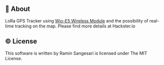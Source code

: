 ## 📖 About
LoRa GPS Tracker using [Wio-E5 Wireless Module](https://www.seeedstudio.com/Grove-LoRa-E5-STM32WLE5JC-p-4867.html) and the possibility of real-time tracking on the map. Please find more details at Hackster.io


## © License
This software is written by Ramin Sangesari is licensed under The MIT License.
